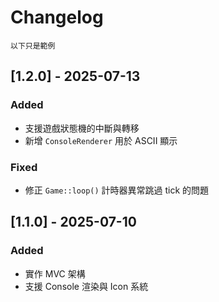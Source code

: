 # Changelog

```
以下只是範例
```

## [1.2.0] - 2025-07-13
### Added
- 支援遊戲狀態機的中斷與轉移
- 新增 `ConsoleRenderer` 用於 ASCII 顯示

### Fixed
- 修正 `Game::loop()` 計時器異常跳過 tick 的問題

## [1.1.0] - 2025-07-10
### Added
- 實作 MVC 架構
- 支援 Console 渲染與 Icon 系統
